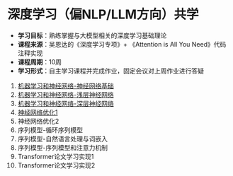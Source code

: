 # 深度学习（偏NLP/LLM方向）共学

- **学习目标**：熟练掌握与大模型相关的深度学习基础理论
- **课程来源**：吴恩达的《深度学习专项》+ 《Attention is All You Need》代码注释实现
- **课程周期**：10周
- **学习形式**：自主学习课程并完成作业，固定会议对上周作业进行答疑
1. [机器学习和神经网络-神经网络基础](https://github.com/swowk/DL-NLP-LLM-L1/tree/main/1.%E6%9C%BA%E5%99%A8%E5%AD%A6%E4%B9%A0%E5%92%8C%E7%A5%9E%E7%BB%8F%E7%BD%91%E7%BB%9C-%E7%A5%9E%E7%BB%8F%E7%BD%91%E7%BB%9C%E5%9F%BA%E7%A1%80)
2. [机器学习和神经网络-浅层神经网络](https://github.com/swowk/DL-NLP-LLM-L1/tree/main/2.%E6%9C%BA%E5%99%A8%E5%AD%A6%E4%B9%A0%E5%92%8C%E7%A5%9E%E7%BB%8F%E7%BD%91%E7%BB%9C-%E6%B5%85%E5%B1%82%E7%A5%9E%E7%BB%8F%E7%BD%91%E7%BB%9C)
3. [机器学习和神经网络-深层神经网络](https://github.com/swowk/DL-NLP-LLM-L1/tree/main/3.%E6%9C%BA%E5%99%A8%E5%AD%A6%E4%B9%A0%E5%92%8C%E7%A5%9E%E7%BB%8F%E7%BD%91%E7%BB%9C-%E6%B7%B1%E5%B1%82%E7%A5%9E%E7%BB%8F%E7%BD%91%E7%BB%9C)
4. [神经网络优化1](https://github.com/swowk/DL-NLP-LLM-L1/tree/main/4.%E7%A5%9E%E7%BB%8F%E7%BD%91%E7%BB%9C%E4%BC%98%E5%8C%961)
5. 神经网络优化2
6. 序列模型-循环序列模型
7. 序列模型-自然语言处理与词嵌入
8. 序列模型-序列模型和注意力机制
9. Transformer论文学习实现1
10. Transformer论文学习实现2
